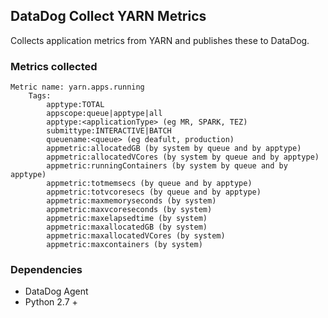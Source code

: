 ## DataDog Collect YARN Metrics
Collects application metrics from YARN and publishes these to DataDog.  


### Metrics collected
	Metric name: yarn.apps.running
		Tags:
			apptype:TOTAL
			appscope:queue|apptype|all
			apptype:<applicationType> (eg MR, SPARK, TEZ)
			submittype:INTERACTIVE|BATCH
			queuename:<queue> (eg deafult, production)
			appmetric:allocatedGB (by system by queue and by apptype)
			appmetric:allocatedVCores (by system by queue and by apptype)
			appmetric:runningContainers (by system by queue and by apptype)
			appmetric:totmemsecs (by queue and by apptype)
			appmetric:totvcoresecs (by queue and by apptype)
			appmetric:maxmemoryseconds (by system)
			appmetric:maxvcoreseconds (by system)
			appmetric:maxelapsedtime (by system)
			appmetric:maxallocatedGB (by system)
			appmetric:maxallocatedVCores (by system)
			appmetric:maxcontainers (by system)
	
### Dependencies
* DataDog Agent 
* Python 2.7 +
